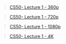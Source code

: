 > [CS50- Lecture 1 - 360p](https://cdn.cs50.net/2020/fall/lectures/1/lecture1-360p.mp4)

> [CS50- Lecture 1 - 720p](https://cdn.cs50.net/2020/fall/lectures/1/lecture1-720p.mp4)

> [CS50- Lecture 1 - 1080p](https://cdn.cs50.net/2020/fall/lectures/1/lecture1-1080p.mp4)

> [CS50- Lecture 1 - 4K](https://cdn.cs50.net/2020/fall/lectures/1/lecture1-4k.mp4)
